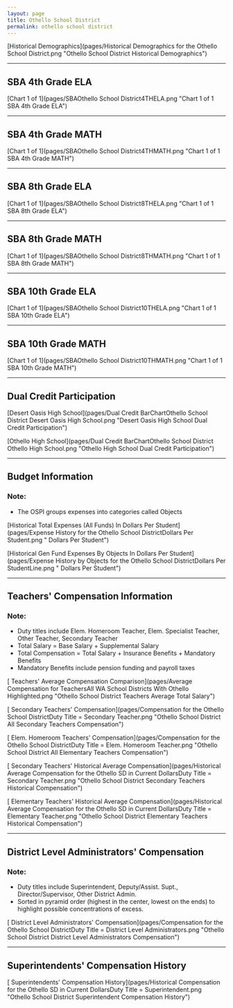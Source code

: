 ```yaml
---
layout: page
title: Othello School District
permalink: othello school district
---
```



[Historical Demographics](pages/Historical Demographics for the Othello School District.png "Othello School District Historical Demographics")

___

## SBA 4th Grade ELA

[Chart 1 of 1](pages/SBAOthello School District4THELA.png "Chart 1 of 1 SBA 4th Grade ELA")


___

## SBA 4th Grade MATH

[Chart 1 of 1](pages/SBAOthello School District4THMATH.png "Chart 1 of 1 SBA 4th Grade MATH")


___

## SBA 8th Grade ELA

[Chart 1 of 1](pages/SBAOthello School District8THELA.png "Chart 1 of 1 SBA 8th Grade ELA")


___

## SBA 8th Grade MATH

[Chart 1 of 1](pages/SBAOthello School District8THMATH.png "Chart 1 of 1 SBA 8th Grade MATH")


___

## SBA 10th Grade ELA

[Chart 1 of 1](pages/SBAOthello School District10THELA.png "Chart 1 of 1 SBA 10th Grade ELA")


___

## SBA 10th Grade MATH

[Chart 1 of 1](pages/SBAOthello School District10THMATH.png "Chart 1 of 1 SBA 10th Grade MATH")


___

## Dual Credit Participation

[Desert Oasis High School](pages/Dual Credit BarChartOthello School District Desert Oasis High School.png "Desert Oasis High School Dual Credit Participation")

[Othello High School](pages/Dual Credit BarChartOthello School District Othello High School.png "Othello High School Dual Credit Participation")


___

## Budget Information
### Note:
- The OSPI groups expenses into categories called Objects

[Historical Total Expenses (All Funds) In Dollars Per Student](pages/Expense History for the Othello School DistrictDollars Per Student.png " Dollars Per Student")

[Historical Gen Fund Expenses By Objects In Dollars Per Student](pages/Expense History by Objects for the Othello School DistrictDollars Per StudentLine.png " Dollars Per Student")


___

## Teachers' Compensation Information
### Note:
- Duty titles include Elem. Homeroom Teacher, Elem. Specialist Teacher, Other Teacher, Secondary Teacher
- Total Salary = Base Salary + Supplemental Salary
- Total Compensation = Total Salary + Insurance Benefits + Mandatory Benefits
- Mandatory Benefits include pension funding and payroll taxes

[ Teachers' Average Compensation Comparison](pages/Average Compensation for TeachersAll WA School Districts With Othello Highlighted.png "Othello School District Teachers Average Total Salary")

[ Secondary Teachers' Compensation](pages/Compensation for the Othello School DistrictDuty Title = Secondary Teacher.png "Othello School District All Secondary Teachers Compensation")

[ Elem. Homeroom Teachers' Compensation](pages/Compensation for the Othello School DistrictDuty Title = Elem. Homeroom Teacher.png "Othello School District All Elementary Teachers Compensation")

[ Secondary Teachers' Historical Average Compensation](pages/Historical Average Compensation for the Othello SD in Current DollarsDuty Title = Secondary Teacher.png "Othello School District Secondary Teachers Historical Compensation")

[ Elementary Teachers' Historical Average Compensation](pages/Historical Average Compensation for the Othello SD in Current DollarsDuty Title = Elementary Teacher.png "Othello School District Elementary Teachers Historical Compensation")


___

## District Level Administrators' Compensation

### Note:
- Duty titles include Superintendent, Deputy/Assist. Supt., Director/Supervisor, Other District Admin.
- Sorted in pyramid order (highest in the center, lowest on the ends) to highlight possible concentrations of excess.

[ District Level Administrators' Compensation](pages/Compensation for the Othello School DistrictDuty Title = District Level Administrators.png "Othello School District District Level Administrators Compensation")


___

## Superintendents' Compensation History

[ Superintendents' Compensation History](pages/Historical Compensation for the Othello SD in Current DollarsDuty Title = Superintendent.png "Othello School District Superintendent Compensation History")

